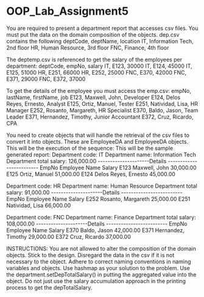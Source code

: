 # OOP_Lab_Assignment5

You are required to present a department report that accesses csv files. You must put the data on the domain composition of the objects. dep.csv contains the following deptCode, deptName, location IT, Information Tech, 2nd floor HR, Human Resource, 3rd floor FNC, Finance, 4th floor

The deptemp.csv is referenced to get the salary of the employees per department: deptCode, empNo, salary IT, E123, 30000 IT, E124, 45000 IT, E125, 51000 HR, E251, 66000 HR, E252, 25000 FNC, E370, 42000 FNC, E371, 29000 FNC, E372, 37000

To get the details of the employee you must access the emp.csv: empNo, lastName, firstName, job E123, Maxwell, John, Developer E124, Delos Reyes, Ernesto, Analyst E125, Ortiz, Manuel, Tester E251, Natividad, Lisa, HR Manager E252, Rosanto, Margareth, HR Specialist E370, Baldo, Jason, Team Leader E371, Hernandez, Timothy, Junior Accountant E372, Cruz, Ricardo, CPA

You need to create objects that will handle the retrieval of the csv files to convert it into objects. These are EmployeeDA and EmployeeDA objects. This will be the execution of the sequence: This will be the sample generated report: Department code: IT Department name: Information Tech Department total salary: 126,000.00 ---------------------Details ------------------------- EmpNo Employee Name Salary E123 Maxwell, John 30,000.00 E125 Ortiz, Manuel 51,000.00 E124 Delos Reyes, Ernesto 45,000.00

Department code: HR Department name: Human Resource Department total salary: 91,000.00 ---------------------Details ------------------------- EmpNo Employee Name Salary E252 Rosanto, Margareth 25,000.00 E251 Natividad, Lisa 66,000.00

Department code: FNC Department name: Finance Department total salary: 108,000.00 ---------------------Details ------------------------- EmpNo Employee Name Salary E370 Baldo, Jason 42,000.00 E371 Hernandez, Timothy 29,000.00 E372 Cruz, Ricardo 37,000.00

INSTRUCTIONS: You are not allowed to alter the composition of the domain objects. Stick to the design. Disregard the data in the csv if it is not necessary to the object. Adhere to correct naming conventions in naming variables and objects. Use hashmap as your solution to the problem. Use the department.setDepTotalSalary() in putting the aggregated value into the object. Do not just use the salary accumulation approach in the printing process to get the depTotalSalary.
